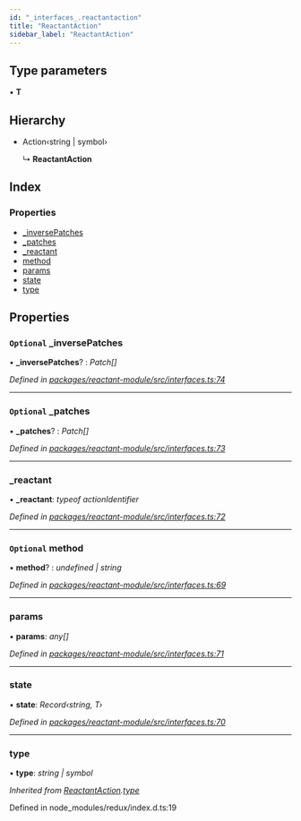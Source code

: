 ```yaml
---
id: "_interfaces_.reactantaction"
title: "ReactantAction"
sidebar_label: "ReactantAction"
---
```


## Type parameters

▪ **T**

## Hierarchy

* Action‹string | symbol›

  ↳ **ReactantAction**

## Index

### Properties

* [_inversePatches](_interfaces_.reactantaction.md#optional-_inversepatches)
* [_patches](_interfaces_.reactantaction.md#optional-_patches)
* [_reactant](_interfaces_.reactantaction.md#_reactant)
* [method](_interfaces_.reactantaction.md#optional-method)
* [params](_interfaces_.reactantaction.md#params)
* [state](_interfaces_.reactantaction.md#state)
* [type](_interfaces_.reactantaction.md#type)

## Properties

### `Optional` _inversePatches

• **_inversePatches**? : *Patch[]*

*Defined in [packages/reactant-module/src/interfaces.ts:74](https://github.com/unadlib/reactant/blob/950d72fe/packages/reactant-module/src/interfaces.ts#L74)*

___

### `Optional` _patches

• **_patches**? : *Patch[]*

*Defined in [packages/reactant-module/src/interfaces.ts:73](https://github.com/unadlib/reactant/blob/950d72fe/packages/reactant-module/src/interfaces.ts#L73)*

___

###  _reactant

• **_reactant**: *typeof actionIdentifier*

*Defined in [packages/reactant-module/src/interfaces.ts:72](https://github.com/unadlib/reactant/blob/950d72fe/packages/reactant-module/src/interfaces.ts#L72)*

___

### `Optional` method

• **method**? : *undefined | string*

*Defined in [packages/reactant-module/src/interfaces.ts:69](https://github.com/unadlib/reactant/blob/950d72fe/packages/reactant-module/src/interfaces.ts#L69)*

___

###  params

• **params**: *any[]*

*Defined in [packages/reactant-module/src/interfaces.ts:71](https://github.com/unadlib/reactant/blob/950d72fe/packages/reactant-module/src/interfaces.ts#L71)*

___

###  state

• **state**: *Record‹string, T›*

*Defined in [packages/reactant-module/src/interfaces.ts:70](https://github.com/unadlib/reactant/blob/950d72fe/packages/reactant-module/src/interfaces.ts#L70)*

___

###  type

• **type**: *string | symbol*

*Inherited from [ReactantAction](_interfaces_.reactantaction.md).[type](_interfaces_.reactantaction.md#type)*

Defined in node_modules/redux/index.d.ts:19
